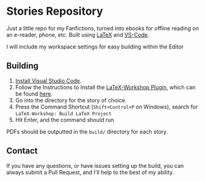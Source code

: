 # Stories Repository

Just a little repo for my Fanfictions, turned into ebooks for offline reading on an e-reader, phone, etc. Built using [LaTeX][1] and [VS-Code][2].

I will include my workspace settings for easy building within the Editor

## Building
1. [Install Visual Studio Code][3].
2. Follow the Instructions to Install the [LaTeX-Workshop Plugin][4], which can be found [here][5].
3. Go into the directory for the story of choice.
4. Press the Command Shortcut (`Shift+Control+P` on Windows), search for `LaTeX-Workshop: Build LaTeX Project`
5. Hit Enter, and the command should run

PDFs should be outputted in the `build/` directory for each story.


## Contact
If you have any questions, or have issues setting up the build, you can always submit a Pull Request, and I'll help to the best of my ability.

<!-- Source Links -->
[1]: https://www.latex-project.org/
[2]: https://code.visualstudio.com/
[3]: https://code.visualstudio.com/download
[4]: https://marketplace.visualstudio.com/items?itemName=James-Yu.latex-workshop
[5]: https://github.com/James-Yu/LaTeX-Workshop/wiki/Install